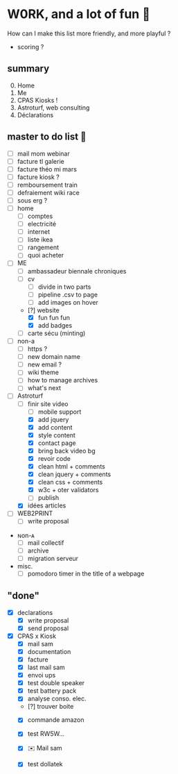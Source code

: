 # W0RK, and a lot of fun 🥳 
How can I make this list more friendly, and more playful ?

* scoring ?
## summary
0. Home
0. Me
1. CPAS Kiosks !
2. Astroturf, web consulting
3. Déclarations

## master to do list 😤 
* [ ] mail mom webinar
* [ ] facture tl galerie
* [ ] facture théo mi mars
* [ ] facture kiosk ?
* [ ] remboursement train
* [ ] defraiement wiki race
* [ ] sous erg ? 
* [ ] home
    * [ ] comptes
    * [ ] electricité
    * [ ] internet
    * [ ] liste ikea
    * [ ] rangement
    * [ ] quoi acheter
* [ ] ME
    * [ ] ambassadeur biennale chroniques
    * [ ] cv
        * [ ] divide in two parts
        * [ ] pipeline .csv to page
        * [ ] add images on hover
    * [?] website
        * [x] fun fun fun
        * [x] add badges
    * [ ] carte sécu (minting)
* [ ] non-a
    * [ ] https ?
    * [ ] new domain name
    * [ ] new email ?
    * [ ] wiki theme
    * [ ] how to manage archives
    * [ ] what's next
* [ ] Astroturf
    * [ ] finir site video
        * [ ] mobile support
        * [x] add jquery
        * [x] add content
        * [x] style content
        * [x] contact page
        * [x] bring back video bg
        * [x] revoir code
        * [x] clean html + comments
        * [x] clean jquery + comments
        * [x] clean css + comments
        * [x] w3c + oter validators
        * [ ] publish
    * [x] idées articles
* [ ] WEB2PRINT
    * [ ] write proposal
* ɴon-ᴀ
    * [ ] mail collectif
    * [ ] archive
    * [ ] migration serveur
* misc.
    * [ ] pomodoro timer in the title of a webpage

## "done"
* [x] declarations
    * [x] write proposal
    * [x] send proposal
* [x] CPAS x Kiosk
    * [x] mail sam
    * [x] documentation
    * [x] facture
    * [x] last mail sam
    * [x] envoi ups
    * [x] test double speaker
    * [x] test battery pack
    * [x] analyse conso. elec.
    * [?] trouver boite
    * [x] commande amazon
    * [x] test RW5W...
    * [x] ✉️ Mail sam
    * [x] test dollatek

